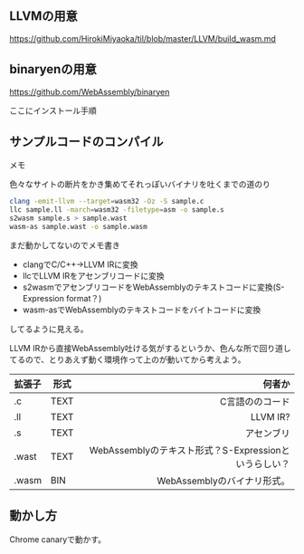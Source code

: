 ## LLVMの用意

https://github.com/HirokiMiyaoka/til/blob/master/LLVM/build_wasm.md

## binaryenの用意

https://github.com/WebAssembly/binaryen

ここにインストール手順

## サンプルコードのコンパイル

メモ

色々なサイトの断片をかき集めてそれっぽいバイナリを吐くまでの道のり

```sh
clang -emit-llvm --target=wasm32 -Oz -S sample.c
llc sample.ll -march=wasm32 -filetype=asm -o sample.s
s2wasm sample.s > sample.wast
wasm-as sample.wast -o sample.wasm
```


まだ動かしてないのでメモ書き

* clangでC/C++→LLVM IRに変換
* llcでLLVM IRをアセンブリコードに変換
* s2wasmでアセンブリコードをWebAssemblyのテキストコードに変換(S-Expression format？)
* wasm-asでWebAssemblyのテキストコードをバイトコードに変換

してるように見える。

LLVM IRから直接WebAssembly吐ける気がするというか、色んな所で回り道してるので、とりあえず動く環境作って上のが動いてから考えよう。

|拡張子|形式|何者か|
|:-----|----|-----:|
|.c    |TEXT|C言語ののコード|
|.ll   |TEXT|LLVM IR?|
|.s    |TEXT|アセンブリ|
|.wast |TEXT|WebAssemblyのテキスト形式？S-Expressionというらしい？|
|.wasm |BIN |WebAssemblyのバイナリ形式。|

## 動かし方

Chrome canaryで動かす。

